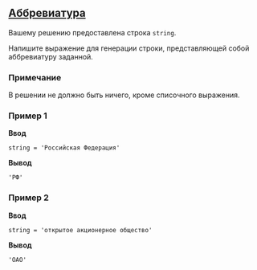 ## [Аббревиатура](../../../solutions/3.3/33_h.py)

Вашему решению предоставлена строка `string`.

Напишите выражение для генерации строки, представляющей собой аббревиатуру заданной.

### Примечание

В решении не должно быть ничего, кроме списочного выражения.

### Пример 1

__Ввод__
```plaintext
string = 'Российская Федерация'
```

__Вывод__
```plaintext
'РФ'
```

### Пример 2

__Ввод__
```plaintext
string = 'открытое акционерное общество'
```

__Вывод__
```plaintext
'ОАО'
```